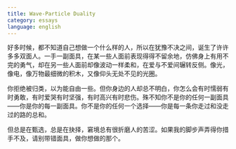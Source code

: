 ```yaml
---
title: Wave-Particle Duality
category: essays
language: english
---
```


好多时候，都不知道自己想做一个什么样的人，所以在犹豫不决之间，诞生了许许多多双面人。一手一副面具，在某一些人面前表现得得不留余地，仿佛身上有用不完的勇气，却在另一些人面前却像波动一样柔和，在爱与不爱间辗转反侧。像光，像电，像万物最细微的积木，又像仰头无处不见的光圈。

你拒绝被归类，以为能自由一些。但你身边的人却总不明白，你怎么会有时懦弱有时勇敢，有时爱哭有时坚强，有时高兴有时悲伤。殊不知你不是你的任何一副面具——你是你的每一副面具。你不是你的任何一个选择——你是每一条你走过和没走过的路的总和。

但总是在甄选，总是在抉择，窘境总有很折磨人的苦涩。如果我的脚步声弄得你措手不及，请别带错面具，做你想做的那个。
